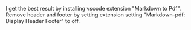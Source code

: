 I get the best result by installing vscode extension "Markdown to Pdf". Remove header and footer by setting extension setting "Markdown-pdf: Display Header Footer" to off.